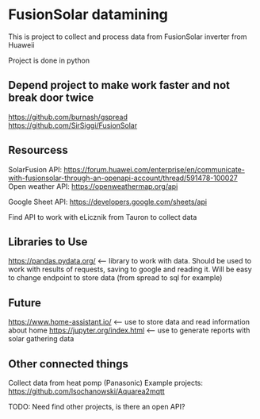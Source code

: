 # FusionSolar datamining

This is project to collect and process data from FusionSolar inverter from Huaweii

Project is done in python

## Depend project to make work faster and not break door twice
https://github.com/burnash/gspread  
https://github.com/SirSiggi/FusionSolar  

## Resourcess
SolarFusion API: https://forum.huawei.com/enterprise/en/communicate-with-fusionsolar-through-an-openapi-account/thread/591478-100027  
Open weather API: https://openweathermap.org/api  
  
Google Sheet API: https://developers.google.com/sheets/api  

Find API to work with eLicznik from Tauron to collect data
## Libraries to Use
https://pandas.pydata.org/ <-- library to work with data. Should be used to work with results of requests, saving to google and reading it. Will be easy to change endpoint to store data (from spread to sql for example)

## Future
https://www.home-assistant.io/ <-- use to store data and read information about home
https://jupyter.org/index.html <-- use to generate reports with solar gathering data

## Other connected things
Collect data from heat pomp (Panasonic)
Example projects: https://github.com/lsochanowski/Aquarea2mqtt  
  
TODO: Need find other projects, is there an open API?
